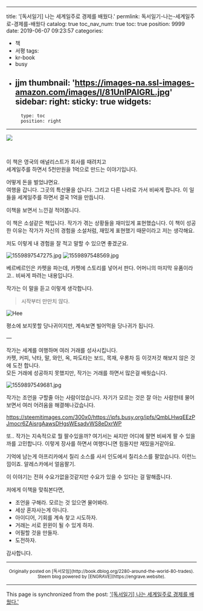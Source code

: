 
---
title: '[독서일기] 나는 세계일주로 경제를 배웠다.'
permlink: 독서일기-나는-세계일주로-경제를-배웠다
catalog: true
toc_nav_num: true
toc: true
position: 9999
date: 2019-06-07 09:23:57
categories:
- 책
- 서평
tags:
- kr-book
- busy
- jjm
thumbnail: 'https://images-na.ssl-images-amazon.com/images/I/81UnIPAIGRL.jpg'
sidebar:
    right:
        sticky: true
widgets:
    -
        type: toc
        position: right
---


<p><img src="https://images-na.ssl-images-amazon.com/images/I/81UnIPAIGRL.jpg" /></p>
<p> </p>
<p>이 책은 영국의 애널리스트가 회사를 때려치고<br />
세계일주를 하면서 5천만원을 1억으로 만드는 이야기입니다.</p>
<p>어떻게 돈을 벌었냐면요.<br />
여행을 갑니다. 그곳의 특산물을 삽니다. 그리고 다른 나라로 가서 비싸게 팝니다. 이 일들을 세계일주를 하면서 결국 1억을 만듭니다.</p>
<p>이책을 보면서 느낀걸 적어봅니다.</p>
<p>이 책은 소설같은 책입니다. 작가가 겪는 상황들을 재미있게 표현했습니다. 이 책이 성공한 이유는 작가가 자신의 경험을 소설처럼, 재밌게 표현했기 때문이라고 저는 생각해요.</p>
<p>저도 이렇게 내 경험을 잘 적고 말할 수 있으면 좋겠군요.</p>


![1559897547275.jpg](https://steemitimages.com/300x0/https://ipfs.busy.org/ipfs/QmPhytBEXYNNeyb49wfrnJ7zxRtMfKgx3x6qxbgaai1PfV)
![1559897548569.jpg](https://steemitimages.com/300x0/https://ipfs.busy.org/ipfs/Qmc3NT7SmbXAbS3TBpBbKhMroCmz54TiK3RLjnkAhi33hC)
<p>베르베르인은 카펫을 파는데, 카펫에 스토리를 넣어서 판다. 어머니의 마지막 유품이라고.. 비싸게 파려는 내용입니다.</p>
<p>작가는 이 말을 듣고 이렇게 생각합니다.</p>

> 시작부터 만만치 않다.

![Hee](https://steemitimages.com/300x0/https://ipfs.busy.org/ipfs/QmcMpdowJj8BZay8jeXzZ6ubZZ4Ds6VEEGThfP39w3UP7y)

<p>평소에 보지못할 당나귀이지만, 계속보면 빌어먹을 당나귀가 됩니다.</p>
<p>—</p>
<p>작가는 세계를 여행하며 여러 거래를 성사시킵니다.<br />
카펫, 커피, 낙타, 말, 와인, 옥, 파도타는 보드, 목재, 우롱차 등 이것저것 해보지 않은 것에 도전 합니다.<br />
모든 거래에 성공하지 못했지만, 작가는 거래를 하면서 많은걸 배웟습니다.</p>


![1559897549681.jpg](https://steemitimages.com/300x0/https://ipfs.busy.org/ipfs/QmNtAVCcNYtnB9RKsAWFvLYCcixHBMVonFTBhNWper9s6J)


<p>작가는 조언을 구할줄 아는 사람이었습니다. 자기가 모르는 것은 잘 아는 사람한테 물어보면서 여러 어려움을 해결해나갔습니다.</p>


https://steemitimages.com/300x0/https://ipfs.busy.org/ipfs/QmbLHwqEEzPJmocr6ZAisrgAawsDHgsWEsadvWS8eDxrWP


<p>또.. 작가는 지속적으로 뭘 팔수있을까? 여기서는 싸지만 어디에 팔면 비싸게 팔 수 있을까를 고민합니다. 이렇게 장사를 하면서 여행다니면 힘들지만 재밌을거같아요.</p>
<p>기억에 남는게 아프리카에서 칠리 소스를 사서 인도에서 칠리소스를 팔았습니다. 이런느낌이죠. 알레스카에서 얼음팔기.</p>
<p>이 이야기는 전혀 수요가없을것같지만 수요가 있을 수 있다는 걸 말해줍니다.</p>
<p>저에게 이책을 맞춰본다면,</p>


* 조언을 구해라. 모르는 것 있으면 물어봐라.<br />
* 세상 혼자사는게 아니다.<br />
* 아이디어, 기회를 계속 찾고 시도하자.<br />
* 거래는 서로 윈윈이 될 수 있게 하자.<br />
* 어필할 것을 만들자.<br />
* 도전하자.

감사합니다.


***
<center><sup>Originally posted on [독서모임](http://book.dblog.org/2280-around-the-world-80-trades). Steem blog powered by [ENGRAVE](https://engrave.website).</sup></center>

- - -

This page is synchronized from the post: ['[독서일기] 나는 세계일주로 경제를 배웠다.'](https://steempeak.com/@jacobyu/2280-around-the-world-80-trades)
